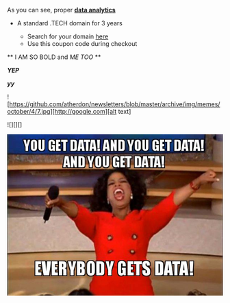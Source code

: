 As you can see, proper **[data analytics](https://hackernoon.com/data-analytics-is-a-journey-p4k3ugj)**


*   A standard .TECH domain for 3 years 

    *   Search for your domain [here](https://get.tech/build-the-future)
    *   Use this coupon code **<xxxxxx>** during checkout


** I AM SO BOLD and _ME TOO_ **    

**_YEP_**    

***yy***


![https://github.com/atherdon/newsletters/blob/master/archive/img/memes/october/4/7.jpg][http://google.com][alt text]

![][][]

![alt_text](https://github.com/atherdon/newsletters/blob/master/archive/img/memes/october/4/7.jpg "image_tooltip")
